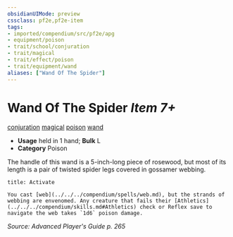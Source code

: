 ```yaml
---
obsidianUIMode: preview
cssclass: pf2e,pf2e-item
tags:
- imported/compendium/src/pf2e/apg
- equipment/poison
- trait/school/conjuration
- trait/magical
- trait/effect/poison
- trait/equipment/wand
aliases: ["Wand Of The Spider"]
---
```

# Wand Of The Spider *Item 7+*  
[conjuration](conjuration.md)  [magical](magical.md)  [poison](rules/traits/poison.md)  [wand](wand.md)  

- **Usage** held in 1 hand; **Bulk** L
- **Category** Poison

The handle of this wand is a 5-inch-long piece of rosewood, but most of its length is a pair of twisted spider legs covered in gossamer webbing.

```ad-embed-ability
title: Activate

You cast [web](../../../compendium/spells/web.md), but the strands of webbing are envenomed. Any creature that fails their [Athletics](../../../compendium/skills.md#Athletics) check or Reflex save to navigate the web takes `1d6` poison damage.
```

*Source: Advanced Player's Guide p. 265*
